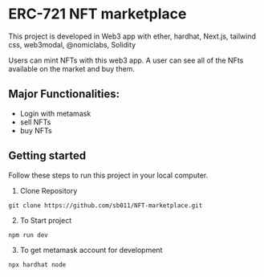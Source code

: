 # ERC-721 NFT marketplace

This project is developed in Web3 app with ether, hardhat, Next.js, tailwind css, web3modal, @nomiclabs, Solidity

Users can mint NFTs with this web3 app. A user can see all of the NFts available on the market and buy them.

## Major Functionalities: 
- Login with metamask
- sell NFTs
- buy NFTs

## Getting started
Follow these steps to run this project in your local computer.
1. Clone Repository
```
git clone https://github.com/sb011/NFT-marketplace.git
```
2. To Start project
```
npm run dev
```
3. To get metamask account for development
```
npx hardhat node
```
